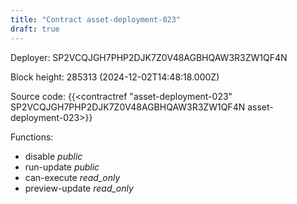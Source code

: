 ```yaml
---
title: "Contract asset-deployment-023"
draft: true
---
```

Deployer: SP2VCQJGH7PHP2DJK7Z0V48AGBHQAW3R3ZW1QF4N


 



Block height: 285313 (2024-12-02T14:48:18.000Z)

Source code: {{<contractref "asset-deployment-023" SP2VCQJGH7PHP2DJK7Z0V48AGBHQAW3R3ZW1QF4N asset-deployment-023>}}

Functions:

* disable _public_
* run-update _public_
* can-execute _read_only_
* preview-update _read_only_
